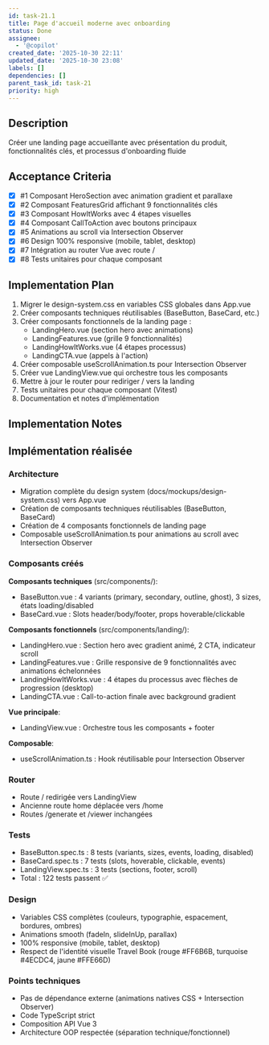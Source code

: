 ```yaml
---
id: task-21.1
title: Page d'accueil moderne avec onboarding
status: Done
assignee:
  - '@copilot'
created_date: '2025-10-30 22:11'
updated_date: '2025-10-30 23:08'
labels: []
dependencies: []
parent_task_id: task-21
priority: high
---
```


## Description

<!-- SECTION:DESCRIPTION:BEGIN -->
Créer une landing page accueillante avec présentation du produit, fonctionnalités clés, et processus d'onboarding fluide
<!-- SECTION:DESCRIPTION:END -->

## Acceptance Criteria
<!-- AC:BEGIN -->
- [x] #1 Composant HeroSection avec animation gradient et parallaxe
- [x] #2 Composant FeaturesGrid affichant 9 fonctionnalités clés
- [x] #3 Composant HowItWorks avec 4 étapes visuelles
- [x] #4 Composant CallToAction avec boutons principaux
- [x] #5 Animations au scroll via Intersection Observer
- [x] #6 Design 100% responsive (mobile, tablet, desktop)
- [x] #7 Intégration au router Vue avec route /
- [x] #8 Tests unitaires pour chaque composant
<!-- AC:END -->

## Implementation Plan

<!-- SECTION:PLAN:BEGIN -->
1. Migrer le design-system.css en variables CSS globales dans App.vue
2. Créer composants techniques réutilisables (BaseButton, BaseCard, etc.)
3. Créer composants fonctionnels de la landing page :
   - LandingHero.vue (section hero avec animations)
   - LandingFeatures.vue (grille 9 fonctionnalités)
   - LandingHowItWorks.vue (4 étapes processus)
   - LandingCTA.vue (appels à l'action)
4. Créer composable useScrollAnimation.ts pour Intersection Observer
5. Créer vue LandingView.vue qui orchestre tous les composants
6. Mettre à jour le router pour rediriger / vers la landing
7. Tests unitaires pour chaque composant (Vitest)
8. Documentation et notes d'implémentation
<!-- SECTION:PLAN:END -->

## Implementation Notes

<!-- SECTION:NOTES:BEGIN -->
## Implémentation réalisée

### Architecture
- Migration complète du design system (docs/mockups/design-system.css) vers App.vue
- Création de composants techniques réutilisables (BaseButton, BaseCard)
- Création de 4 composants fonctionnels de landing page
- Composable useScrollAnimation.ts pour animations au scroll avec Intersection Observer

### Composants créés

**Composants techniques** (src/components/):
- BaseButton.vue : 4 variants (primary, secondary, outline, ghost), 3 sizes, états loading/disabled
- BaseCard.vue : Slots header/body/footer, props hoverable/clickable

**Composants fonctionnels** (src/components/landing/):
- LandingHero.vue : Section hero avec gradient animé, 2 CTA, indicateur scroll
- LandingFeatures.vue : Grille responsive de 9 fonctionnalités avec animations échelonnées
- LandingHowItWorks.vue : 4 étapes du processus avec flèches de progression (desktop)
- LandingCTA.vue : Call-to-action finale avec background gradient

**Vue principale**:
- LandingView.vue : Orchestre tous les composants + footer

**Composable**:
- useScrollAnimation.ts : Hook réutilisable pour Intersection Observer

### Router
- Route / redirigée vers LandingView
- Ancienne route home déplacée vers /home
- Routes /generate et /viewer inchangées

### Tests
- BaseButton.spec.ts : 8 tests (variants, sizes, events, loading, disabled)
- BaseCard.spec.ts : 7 tests (slots, hoverable, clickable, events)
- LandingView.spec.ts : 3 tests (sections, footer, scroll)
- Total : 122 tests passent ✅

### Design
- Variables CSS complètes (couleurs, typographie, espacement, bordures, ombres)
- Animations smooth (fadeIn, slideInUp, parallax)
- 100% responsive (mobile, tablet, desktop)
- Respect de l'identité visuelle Travel Book (rouge #FF6B6B, turquoise #4ECDC4, jaune #FFE66D)

### Points techniques
- Pas de dépendance externe (animations natives CSS + Intersection Observer)
- Code TypeScript strict
- Composition API Vue 3
- Architecture OOP respectée (séparation technique/fonctionnel)
<!-- SECTION:NOTES:END -->
